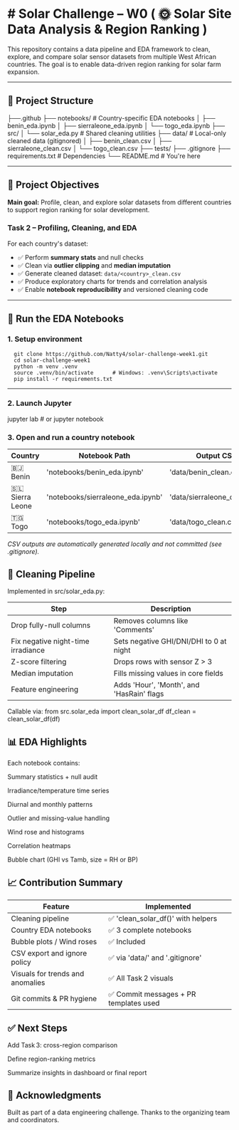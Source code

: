 # # Solar Challenge – W0 ( 🌞 Solar Site Data Analysis & Region Ranking )

This repository contains a data pipeline and EDA framework to clean, explore, and compare solar sensor datasets from multiple West African countries. The goal is to enable data-driven region ranking for solar farm expansion.

---

## 🧭 Project Structure

├──.github
├── notebooks/ # Country-specific EDA notebooks
│ ├── benin_eda.ipynb
│ ├── sierraleone_eda.ipynb
│ └── togo_eda.ipynb
├── src/
│ └── solar_eda.py # Shared cleaning utilities
├── data/ # Local-only cleaned data (gitignored)
│ ├── benin_clean.csv
│ ├── sierraleone_clean.csv
│ └── togo_clean.csv
├── tests/
├── .gitignore
├── requirements.txt # Dependencies
└── README.md # You're here


---

## 📌 Project Objectives

**Main goal:** Profile, clean, and explore solar datasets from different countries to support region ranking for solar development.

### Task 2 – Profiling, Cleaning, and EDA

For each country's dataset:

- ✅ Perform **summary stats** and null checks
- ✅ Clean via **outlier clipping** and **median imputation**
- ✅ Generate cleaned dataset: `data/<country>_clean.csv`
- ✅ Produce exploratory charts for trends and correlation analysis
- ✅ Enable **notebook reproducibility** and versioned cleaning code

---

## 🚀 Run the EDA Notebooks

### 1. Setup environment

```
  git clone https://github.com/Natty4/solar-challenge-week1.git
  cd solar-challenge-week1
  python -m venv .venv
  source .venv/bin/activate      # Windows: .venv\Scripts\activate
  pip install -r requirements.txt

```
---

### 2. Launch Jupyter

jupyter lab      # or jupyter notebook

### 3. Open and run a country notebook

| Country           | Notebook Path                      | Output CSV                    |
| ----------------- | ---------------------------------- | ----------------------------- |
| 🇧🇯 Benin        | 'notebooks/benin_eda.ipynb'        | 'data/benin_clean.csv'        |
| 🇸🇱 Sierra Leone | 'notebooks/sierraleone_eda.ipynb' | 'data/sierraleone_clean.csv' |
| 🇹🇬 Togo         | 'notebooks/togo_eda.ipynb'         | 'data/togo_clean.csv'         |

*CSV outputs are automatically generated locally and not committed (see .gitignore).*


## 🔧 Cleaning Pipeline

Implemented in src/solar_eda.py:

| Step                               | Description                               |
| ---------------------------------- | ----------------------------------------- |
| Drop fully-null columns            | Removes columns like 'Comments'           |
| Fix negative night-time irradiance | Sets negative GHI/DNI/DHI to 0 at night   |
| Z-score filtering                  | Drops rows with sensor Z > 3              |
| Median imputation                  | Fills missing values in core fields       |
| Feature engineering                | Adds 'Hour', 'Month', and 'HasRain' flags |

Callable via:
from src.solar_eda import clean_solar_df
df_clean = clean_solar_df(df)


## 📊 EDA Highlights

Each notebook contains:

  Summary statistics + null audit

  Irradiance/temperature time series

  Diurnal and monthly patterns

  Outlier and missing-value handling

  Wind rose and histograms

  Correlation heatmaps

  Bubble chart (GHI vs Tamb, size = RH or BP)


## 📈 Contribution Summary

| Feature                          | Implemented                           |
| -------------------------------- | ------------------------------------- |
| Cleaning pipeline                | ✅ 'clean_solar_df()' with helpers     |
| Country EDA notebooks            | ✅ 3 complete notebooks                |
| Bubble plots / Wind roses        | ✅ Included                            |
| CSV export and ignore policy     | ✅ via 'data/' and '.gitignore'        |
| Visuals for trends and anomalies | ✅ All Task 2 visuals                  |
| Git commits & PR hygiene         | ✅ Commit messages + PR templates used |




## ✅ Next Steps

Add Task 3: cross-region comparison

Define region-ranking metrics

Summarize insights in dashboard or final report


## 🙌 Acknowledgments

Built as part of a data engineering challenge.
Thanks to the organizing team and coordinators.
